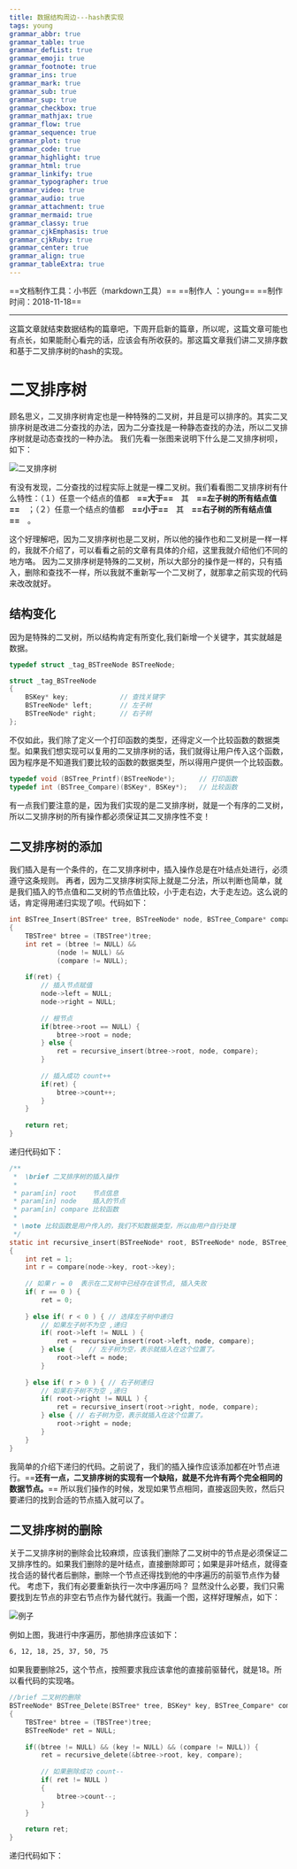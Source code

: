 ```yaml
---
title: 数据结构周边---hash表实现
tags: young
grammar_abbr: true
grammar_table: true
grammar_defList: true
grammar_emoji: true
grammar_footnote: true
grammar_ins: true
grammar_mark: true
grammar_sub: true
grammar_sup: true
grammar_checkbox: true
grammar_mathjax: true
grammar_flow: true
grammar_sequence: true
grammar_plot: true
grammar_code: true
grammar_highlight: true
grammar_html: true
grammar_linkify: true
grammar_typographer: true
grammar_video: true
grammar_audio: true
grammar_attachment: true
grammar_mermaid: true
grammar_classy: true
grammar_cjkEmphasis: true
grammar_cjkRuby: true
grammar_center: true
grammar_align: true
grammar_tableExtra: true
---
```

==文档制作工具：小书匠（markdown工具）==
==制作人     ：young==
==制作时间：2018-11-18==


----------

这篇文章就结束数据结构的篇章吧，下周开启新的篇章，所以呢，这篇文章可能也有点长，如果能耐心看完的话，应该会有所收获的。那这篇文章我们讲二叉排序数和基于二叉排序树的hash的实现。

# 二叉排序树
顾名思义，二叉排序树肯定也是一种特殊的二叉树，并且是可以排序的。其实二叉排序树是改进二分查找的办法，因为二分查找是一种静态查找的办法，所以二叉排序树就是动态查找的一种办法。
我们先看一张图来说明下什么是二叉排序树呗，如下：

![二叉排序树](./images/二叉排序树.png)

有没有发现，二分查找的过程实际上就是一棵二叉树。我们看看图二叉排序树有什么特性：（１）任意一个结点的值都　**==大于==**　其　**==左子树的所有结点值==**　；（２）任意一个结点的值都　**==小于==**　其　**==右子树的所有结点值==**　。

这个好理解吧，因为二叉排序树也是二叉树，所以他的操作也和二叉树是一样一样的，我就不介绍了，可以看看之前的文章有具体的介绍，这里我就介绍他们不同的地方咯。
因为二叉排序树是特殊的二叉树，所以大部分的操作是一样的，只有插入，删除和查找不一样，所以我就不重新写一个二叉树了，就那拿之前实现的代码来改改就好。

## 结构变化

因为是特殊的二叉树，所以结构肯定有所变化,我们新增一个关键字，其实就越是数据。

``` c
typedef struct _tag_BSTreeNode BSTreeNode;

struct _tag_BSTreeNode
{
    BSKey* key;				// 查找关键字 
    BSTreeNode* left;	  	// 左子树 
    BSTreeNode* right;		// 右子树 
};
```

不仅如此，我们除了定义一个打印函数的类型，还得定义一个比较函数的数据类型。如果我们想实现可以复用的二叉排序树的话，我们就得让用户传入这个函数，因为程序是不知道我们要比较的函数的数据类型，所以得用户提供一个比较函数。

``` c
typedef void (BSTree_Printf)(BSTreeNode*);		// 打印函数 
typedef int (BSTree_Compare)(BSKey*, BSKey*);	// 比较函数 
```

有一点我们要注意的是，因为我们实现的是二叉排序树，就是一个有序的二叉树，所以二叉排序树的所有操作都必须保证其二叉排序性不变！

## 二叉排序树的添加

我们插入是有一个条件的，在二叉排序树中，插入操作总是在叶结点处进行，必须遵守这条规则。
再者，因为二叉排序树实际上就是二分法，所以判断也简单，就是我们插入的节点值和二叉树的节点值比较，小于走右边，大于走左边。这么说的话，肯定得用递归实现了呗。代码如下：

``` c
int BSTree_Insert(BSTree* tree, BSTreeNode* node, BSTree_Compare* compare) 
{
    TBSTree* btree = (TBSTree*)tree;
    int ret = (btree != NULL) && 
		    (node != NULL) &&
			(compare != NULL);
    
    if(ret) {
    	// 插入节点赋值 
        node->left = NULL;
        node->right = NULL;
        
        // 根节点 
        if(btree->root == NULL) {
            btree->root = node;
        } else {
            ret = recursive_insert(btree->root, node, compare);
        }
        
        // 插入成功 count++ 
        if(ret) {
            btree->count++;
        }
    }
    
    return ret;
}
```

递归代码如下：

``` c
/**
 *  \brief 二叉排序树的插入操作
 *
 * param[in] root    节点信息
 * param[in] node    插入的节点
 * param[in] compare 比较函数
 *
 * \note 比较函数是用户传入的，我们不知数据类型，所以由用户自行处理 
 */  
static int recursive_insert(BSTreeNode* root, BSTreeNode* node, BSTree_Compare* compare)
{
    int ret = 1;
    int r = compare(node->key, root->key);
    
    // 如果ｒ = 0  表示在二叉树中已经存在该节点, 插入失败 
    if( r == 0 ) {
        ret = 0;
        
    } else if( r < 0 ) { // 选择左子树中递归 
		// 如果左子树不为空 ,递归 
        if( root->left != NULL ) {
            ret = recursive_insert(root->left, node, compare);
        } else {	// 左子树为空，表示就插入在这个位置了。 
            root->left = node;
        }
        
    } else if( r > 0 ) { // 右子树递归 
    	// 如果右子树不为空 ,递归 
        if( root->right != NULL ) {
            ret = recursive_insert(root->right, node, compare);
        } else { // 右子树为空，表示就插入在这个位置了。
            root->right = node;
        }
    }
}
```
我简单的介绍下递归的代码。之前说了，我们的插入操作应该添加都在叶节点进行。==**还有一点，二叉排序树的实现有一个缺陷，就是不允许有两个完全相同的数据节点。**== 所以我们操作的时候，发现如果节点相同，直接返回失败，然后只要递归的找到合适的节点插入就可以了。

## 二叉排序树的删除

关于二叉排序树的删除会比较麻烦，应该我们删除了二叉树中的节点是必须保证二叉排序性的。如果我们删除的是叶结点，直接删除即可；如果是非叶结点，就得查找合适的替代者后删除，删除一个节点还得找到他的中序遍历的前驱节点作为替代。
考虑下，我们有必要重新执行一次中序遍历吗？ 显然没什么必要，我们只需要找到左节点的非空右节点作为替代就行。我画一个图，这样好理解点，如下：


![例子](./images/二叉排序树例子.png)

例如上图，我进行中序遍历，那他排序应该如下：

``` markdown
6, 12, 18, 25, 37, 50, 75
```
如果我要删除25，这个节点，按照要求我应该拿他的直接前驱替代，就是18。所以看代码的实现咯。

``` c
//brief 二叉树的删除 
BSTreeNode* BSTree_Delete(BSTree* tree, BSKey* key, BSTree_Compare* compare)
{
    TBSTree* btree = (TBSTree*)tree;
    BSTreeNode* ret = NULL; 
    
    if((btree != NULL) && (key != NULL) && (compare != NULL)) {
        ret = recursive_delete(&btree->root, key, compare);
        
        // 如果删除成功 count-- 
        if( ret != NULL )
        {
            btree->count--;
        }
    }
    
    return ret;
}
```

递归代码如下：

``` c

```






























